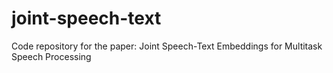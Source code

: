 # joint-speech-text
Code repository for the paper: Joint Speech-Text Embeddings for Multitask Speech Processing
